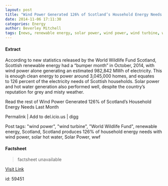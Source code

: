 ```yaml
---
layout: post
title: "Wind Power Generated 126% of Scotland’s Household Energy Needs Last Month"
date: 2014-11-06 17:11:30
categories: Energy
author: Beverley Mitchell
tags: [news, renewable energy, solar power, wind power, wind turbine, world wildlife fund, scotland, scotland produces 126% of household energy needs with wind power, solar hot water, wwf]
---
```



#### Extract
>
According to new statistics released by the World Wildlife Fund Scotland, Scottish renewable energy had a &#8220;bumper month&#8221; in October, 2014, with wind power alone generating an estimated 982,842 MWh of electricity. This is enough clean energy to power around 3,045,000 homes, and equates to 126 percent of the electricity needs of Scottish households. Solar power and hot water generation also performed well, despite the country&#8217;s reputation for grey and misty weather.




Read the rest of Wind Power Generated 126% of Scotland&#8217;s Household Energy Needs Last Month


Permalink |
Add to
del.icio.us | 
digg

Post tags: "wind power", "wind turbine", "World Wildlife Fund", renewable energy, Scotland, Scotland produces 126% of household energy needs with wind power, solar hot water, Solar Power, wwf

#### Factsheet
>factsheet unavailable

[Visit Link](http://inhabitat.com/wind-power-generated-126-of-scotlands-household-energy-needs-last-month/)

id:   59451
